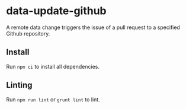 # data-update-github

A remote data change triggers the issue of a pull request to a specified Github repository.

## Install

Run `npm ci` to install all dependencies.

## Linting

Run `npm run lint` or `grunt lint` to lint.
